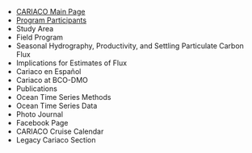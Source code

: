 * [CARIACO Main Page](/pages/cariaco)
* [Program Participants](pages/cariaco/participants)
* Study Area
* Field Program
* Seasonal Hydrography, Productivity, and Settling Particulate Carbon Flux
* Implications for Estimates of Flux
* Cariaco en Español
* Cariaco at BCO-DMO
* Publications
* Ocean Time Series Methods
* Ocean Time Series Data
* Photo Journal
* Facebook Page
* CARIACO Cruise Calendar
* Legacy Cariaco Section
